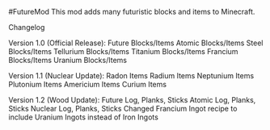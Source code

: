 #FutureMod
This mod adds many futuristic blocks and items to Minecraft.

Changelog

Version 1.0 (Official Release):
    Future Blocks/Items
    Atomic Blocks/Items
    Steel Blocks/Items
    Tellurium Blocks/Items
    Titanium Blocks/Items
    Francium Blocks/Items
    Uranium Blocks/Items

Version 1.1 (Nuclear Update):
    Radon Items
    Radium Items
    Neptunium Items
    Plutonium Items
    Americium Items
    Curium Items

Version 1.2 (Wood Update):
    Future Log, Planks, Sticks
    Atomic Log, Planks, Sticks
    Nuclear Log, Planks, Sticks
    Changed Francium Ingot recipe to include Uranium Ingots instead of Iron Ingots